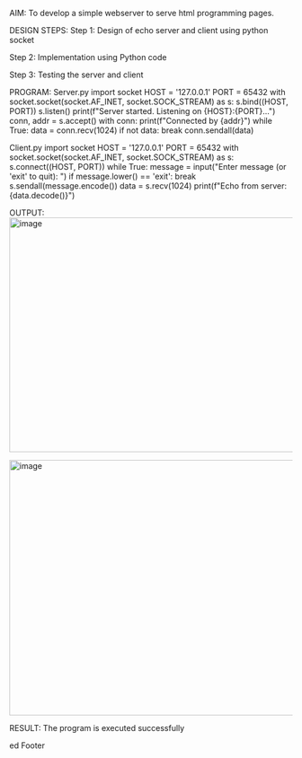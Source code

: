AIM:
To develop a simple webserver to serve html programming pages.

DESIGN STEPS:
Step 1:
Design of echo server and client using python socket

Step 2:
Implementation using Python code

Step 3:
Testing the server and client

PROGRAM:
Server.py
import socket
HOST = '127.0.0.1' 
PORT = 65432 
with socket.socket(socket.AF_INET, socket.SOCK_STREAM) as s:
    s.bind((HOST, PORT))
    s.listen()
    print(f"Server started. Listening on {HOST}:{PORT}...")
    conn, addr = s.accept()
    with conn:
        print(f"Connected by {addr}")
        while True:
            data = conn.recv(1024)
            if not data:
                break
            conn.sendall(data)



Client.py
import socket
HOST = '127.0.0.1' 
PORT = 65432
with socket.socket(socket.AF_INET, socket.SOCK_STREAM) as s:
    s.connect((HOST, PORT))
    while True:
        message = input("Enter message (or 'exit' to quit): ")
        if message.lower() == 'exit':
            break
        s.sendall(message.encode())
        data = s.recv(1024)
        print(f"Echo from server: {data.decode()}")



OUTPUT:
<img width="908" height="418" alt="image" src="https://github.com/user-attachments/assets/003df1ae-a155-4144-9e85-3fd9d185b03f" />

<img width="996" height="455" alt="image" src="https://github.com/user-attachments/assets/ad0eb393-c25f-4221-a831-a09693c5b187" />


RESULT:
The program is executed successfully

ed
Footer
